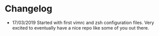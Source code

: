 # Changelog 

-	17/03/2019
Started with first vimrc and zsh configuration files.
Very excited to eventually have a nice repo like some of you out there.

